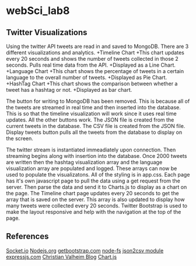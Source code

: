 webSci_lab8
===========

Twitter Visualizations
----------------------

Using the twitter API tweets are read in and saved to MongoDB. There are 3 different visualizations and analytics.
+Timeline Chart
  +This chart updates every 20 seconds and shows the number of tweets collected in those 2 seconds. Pulls real time data from the API.
  +Displayed as a Line Chart. 
+Language Chart
  +This chart shows the percentage of tweets in a certain language to the overall number of tweets. 
  +Displayed as Pie Chart.
 +HashTag Chart
   +This chart shows the comparison between whether a tweet has a hashtag or not.
   +Displayed as bar chart.

The button for writing to MongoDB has been removed. This is because all of the tweets are streamed in real time and then inserted into the database. This is so that the timeline visualization will work since it uses real time updates. All the other buttons work. The JSON file is created from the current tweets in the database. The CSV file is created from the JSON file. Display tweets button pulls all the tweets from the database to display on the screen.

The twitter stream is instantiated immeadiately upon connection. Then streaming begins along with insertion into the database. Once 2000 tweets are written then the hashtag visualization array and the language visualization array are populated and logged. These arrays can now be used to populate the visualizatons. All of the styling is in app.css. Each page has it's own javascript page to pull the data using a get request from the server. Then parse the data and send it to Charts.js to display as a chart on the page. The Timeline chart page updates every 20 seconds to get the array that is saved on the server. This array is also updated to display how many tweets were collected every 20 seconds. Twitter Bootstrap is used to make the layout responsive and help with the navigation at the top of the page. 

References
----------
[Socket.io](http://socket.io/ "Socket.io")
[Nodejs.org](http://nodejs.org/ "Nodejs")
[getbootstrap.com](http://getbootstrap.com/ "Twitter Bootstrap")
[node-fs](http://nodejs.org/api/fs.html "Node Filesystem")
[json2csv module](https://github.com/zeMirco/json2csv "json2csv Module")
[expressjs.com](http://expressjs.com/ "ExpressJS")
[Christian Valheim Blog](http://christiankvalheim.com/ "chrisianvalheim")
[Chart.js](http://www.chartjs.org/ "chartjs.org")